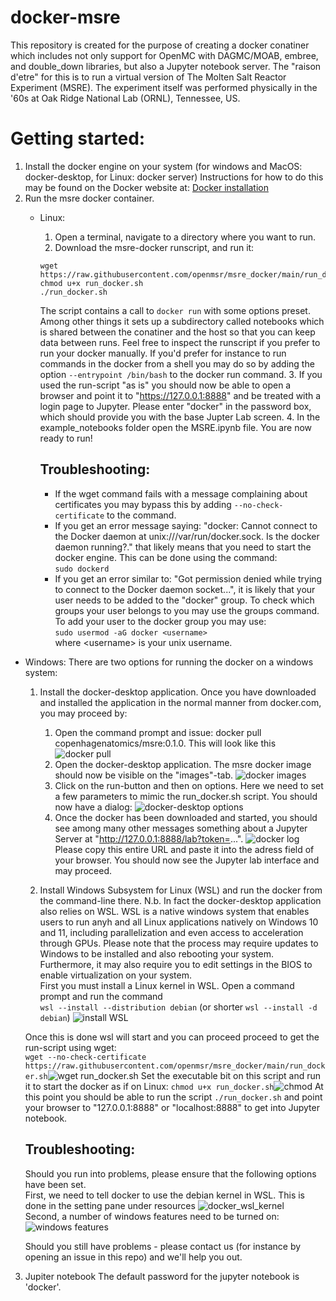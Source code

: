 # docker-msre
This repository is created for the purpose of creating a docker conatiner which includes not only support for OpenMC with DAGMC/MOAB, embree, and double_down libraries, but also a Jupyter notebook server. The "raison d'etre" for this is to run a virtual version of The Molten Salt Reactor Experiment (MSRE). The experiment itself was performed physically in the '60s at Oak Ridge National Lab (ORNL), Tennessee,  US.

# Getting started:
1. Install the docker engine on your system (for windows and MacOS: docker-desktop, for Linux: docker server)
  Instructions for how to do this may be found on the Docker website at: [Docker installation](https://docs.docker.com/engine/install/)
2. Run the msre docker container.
    - Linux:
        1. Open a terminal, navigate to a directory where you want to run.
        2. Download the msre-docker runscript, and run it:
        ```{bash tidy=false}
        wget https://raw.githubusercontent.com/openmsr/msre_docker/main/run_docker.sh
        chmod u+x run_docker.sh
        ./run_docker.sh
        ```
        The script contains a call to ```docker run``` with some options preset. Among other things it sets up a subdirectory called notebooks which is shared between the conatiner and the host so that you can keep data between runs.
        Feel free to inspect the runscript if you prefer to run your docker manually. If you'd prefer for instance to run commands in the docker from a shell
        you may do so by adding the option ```--entrypoint /bin/bash``` to the docker run command.
        3. If you used the run-script "as is" you should now be able to open a browser and point it to "https://127.0.0.1:8888" and be treated with a login page to Jupyter.
        Please enter "docker" in the password box, which should provide you with the base Jupter Lab screen.
        4. In the example_notebooks folder open the MSRE.ipynb file. You are now ready to run!
      
      ## Troubleshooting:
        - If the wget command fails with a message complaining about certificates you may bypass this by adding ```--no-check-certificate``` to the command.
        - If you get an error message saying: "docker: Cannot connect to the Docker daemon at unix:///var/run/docker.sock. Is the docker daemon running?." that likely means that you need to start the docker engine. This can be done using the command:  
        ```sudo dockerd```  
        - If you get an error similar to: "Got permission denied while trying to connect to the Docker daemon socket...", it is likely that your user needs to be added to the "docker" group. To check which groups your user belongs to you may use the groups command. To add your user to the docker group you may use:  
        ```sudo usermod -aG docker <username>```  
        where \<username\> is your unix username. 

  - Windows:
    There are two options for running the docker on a windows system:
    1. Install the docker-desktop application.
    Once you have downloaded and installed the application in the normal manner from docker.com, you may proceed by:
        1. Open the command prompt and issue: docker pull copenhagenatomics/msre:0.1.0. This will look like this ![docker pull](.images/cmd_prompt_pull.png)
        3. Open the docker-desktop application. The msre docker image should now be visible on the "images"-tab. ![docker images](.images/image_dld_and_run_button.png)
        4. Click on the run-button and then on options. Here we need to set a few parameters to mimic the run_docker.sh script. You should now have a dialog: ![docker-desktop options](.images/container_opts_annotated.png)
        4. Once the docker has been downloaded and started, you should see among many other messages something about a Jupyter Server at "http://127.0.0.1:8888/lab?token=...". ![docker log](.images/cont_run_log_and_URL.png) Please copy this entire URL and paste it into the adress field of your browser. You should now see the Jupyter lab interface and may proceed.
  
    2. Install Windows Subsystem for Linux (WSL) and run the docker from the command-line there.
    N.b. In fact the docker-desktop application also relies on WSL. 
    WSL is a native windows system that enables users to run anyh and all Linux applications natively on Windows 10 and 11, including parallelization and even access to acceleration through GPUs.
    Please note that the process may require updates to Windows to be installed and also rebooting your system. Furthermore, it may also require you to edit settings in the BIOS to enable virtualization on your system.  
    First you must install a Linux kernel in WSL. Open a command prompt and run the command  
    ```wsl --install --distribution debian``` (or shorter ```wsl --install -d debian```)
    ![install WSL](.images/Debian.png)
    
    Once this is done wsl will start and you can proceed proceed to get the run-script using wget:  
    ```wget --no-check-certificate https://raw.githubusercontent.com/openmsr/msre_docker/main/run_docker.sh```![wget run_docker.sh](.images/wget.png)
    Set the executable bit on this script and run it to start the docker as if on Linux:
    ```chmod u+x run_docker.sh```![chmod](.images/chmod.png)
    At this point you should be able to run the script ```./run_docker.sh``` and point your browser to "127.0.0.1:8888" or "localhost:8888" to get into Jupyter notebook.
    
    ## Troubleshooting:
    Should you run into problems, please ensure that the following options have been set.  
    First, we need to tell docker to use the debian kernel in WSL. This is done in the setting pane under resources ![docker_wsl_kernel](.images/docker_2.png)  
    Second, a number of windows features need to be turned on:![windows features](.images/WSL_2.png)
    
    Should you still have problems - please contact us (for instance by opening an issue in this repo) and we'll help you out.
3. Jupiter notebook 
 The default password for the jupyter notebook is 'docker'.
